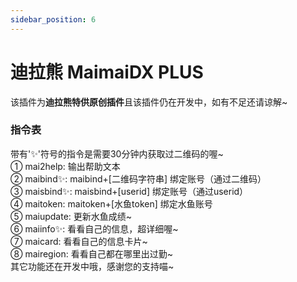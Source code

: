 ```yaml
---
sidebar_position: 6
---
```


# 迪拉熊 MaimaiDX PLUS
该插件为**迪拉熊特供原创插件**且该插件仍在开发中，如有不足还请谅解~

### 指令表

<p>带有'✨'符号的指令是需要30分钟内获取过二维码的喔~</br>
① mai2help: 输出帮助文本</br>
② maibind✨: maibind+[二维码字符串] 绑定账号（通过二维码）</br>
③ maisbind✨: maisbind+[userid] 绑定账号（通过userid）</br>
④ maitoken: maitoken+[水鱼token] 绑定水鱼账号</br>
⑤ maiupdate: 更新水鱼成绩~</br>
⑥ maiinfo✨: 看看自己的信息，超详细喔~</br>
⑦ maicard: 看看自己的信息卡片~</br>
⑧ mairegion: 看看自己都在哪里出过勤~</br>
其它功能还在开发中哦，感谢您的支持喵~</br></p>
